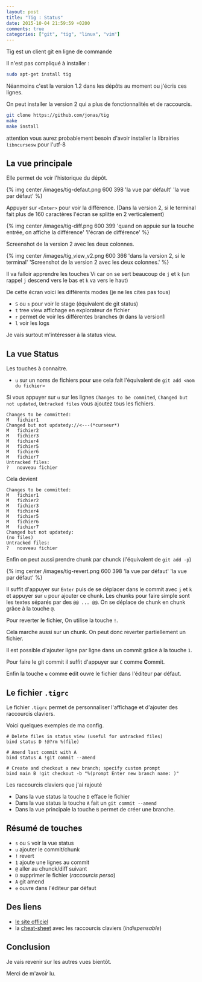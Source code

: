 ```yaml
---
layout: post
title: "Tig : Status"
date: 2015-10-04 21:59:59 +0200
comments: true
categories: ["git", "tig", "linux", "vim"]
---
```


Tig est un client git en ligne de commande

Il n'est pas compliqué à installer : 

```bash
sudo apt-get install tig
```

Néanmoins c'est la version 1.2 dans les dépôts au moment ou j'écris ces lignes.

On peut installer la version 2 qui a plus de fonctionnalités et de raccourcis.

```bash
git clone https://github.com/jonas/tig
make
make install
```
attention vous aurez probablement besoin d'avoir installer la librairies `libncursesw` pour l'utf-8
## La vue principale
Elle permet de voir l'historique du dépôt.

{% img center /images/tig-defaut.png 600 398 'la vue par défault' 'la vue par défaut' %}

<!--more-->

Appuyer sur `<Enter>` pour voir la différence. (Dans la version 2, si le terminal fait plus de 160 caractères l'écran se splitte en 2 verticalement)

{% img center /images/tig-diff.png 600 399 'quand on appuie sur la touche entrée, on affiche la différence' 'l'écran de différence' %}

Screenshot de la version 2 avec les deux colonnes.

{% img center /images/tig_view_v2.png 600 366 'dans la version 2, si le terminal' 'Screenshot de la version 2 avec les deux colonnes.' %}

Il va falloir apprendre les touches Vi car on se sert beaucoup de `j` et `k` (un rappel `j` descend vers le bas et `k` va vers le haut)

De cette écran voici les différents modes (je ne les cites pas tous)

 * `S` ou `s` pour voir le stage (équivalent de git status)
 * `t` tree view affichage en explorateur de fichier
 * `r` permet de voir les différentes branches (`H` dans la version1
 * `l` voir les logs

Je vais surtout m'intéresser à la status view. 

## La vue Status

Les touches à connaitre.

 * `u` sur un noms de fichiers pour **u**se cela fait l'équivalent de `git add <nom du fichier>`

Si vous appuyer sur `u` sur les lignes `Changes to be commited`, `Changed but not updated`, `Untracked files` vous ajoutez tous les fichiers.

```
Changes to be committed:
M   fichier1
Changed but not updatedy://<---(*curseur*) 
M   fichier2
M   fichier3
M   fichier4
M   fichier5
M   fichier6
M   fichier7
Untracked files:
?   nouveau fichier
```

Cela devient 

```
Changes to be committed:
M   fichier1
M   fichier2
M   fichier3
M   fichier4
M   fichier5
M   fichier6
M   fichier7
Changed but not updatedy:
(no files)
Untracked files:
?   nouveau fichier
```

Enfin on peut aussi prendre chunk par chunck (l'équivalent de `git add -p`)

{% img center /images/tig-revert.png 600 398 'la vue par défaut' 'la vue par défaut' %}

Il suffit d'appuyer sur `Enter` puis de se déplacer dans le commit avec `j` et `k` et appuyer sur `u` pour ajouter ce chunk. Les chunks pour faire simple sont les textes séparés par des `@@ ... @@`. On se déplace de chunk en chunk grâce à la touche `@`.

Pour reverter le fichier, On utilise la touche `!`. 

Cela marche aussi sur un chunk. On peut donc reverter partiellement un fichier.

Il est possible d'ajouter ligne par ligne dans un commit grâce à la touche `1`.

Pour faire le git commit il suffit d'appuyer sur `C` comme **C**ommit.

Enfin la touche `e` comme **e**dit ouvre le fichier dans l'éditeur par défaut.

## Le fichier `.tigrc`

Le fichier `.tigrc` permet de personnaliser l'affichage et d'ajouter des raccourcis claviers.

Voici quelques exemples de ma config.

```
# Delete files in status view (useful for untracked files)
bind status D !@?rm %(file)

# Amend last commit with A
bind status A !git commit --amend

# Create and checkout a new branch; specify custom prompt
bind main B !git checkout -b "%(prompt Enter new branch name: )"
```
Les raccourcis claviers que j'ai rajouté

 * Dans la vue status la touche `D` efface le fichier
 * Dans la vue status la touche `A` fait un `git commit --amend`
 * Dans la vue principale la touche `B` permet de créer une branche.


## Résumé de touches

 * `s` ou `S` voir la vue status
 * `u` ajouter le commit/chunk
 * `!` revert
 * `1` ajoute une lignes au commit
 * `@` aller au chunck/diff suivant
 * `D` supprimer le fichier (*raccourcis perso*)
 * `A` git amend
 * `e` ouvre dans l'éditeur par défaut

## Des liens

 * [le site officiel](http://jonas.nitro.dk/tig/)
 * la [cheat-sheet](https://github.com/pmiossec/tig-cheat-sheet) avec les raccourcis claviers (*indispensable*)

## Conclusion 

Je vais revenir sur les autres vues bientôt.

Merci de m'avoir lu.
